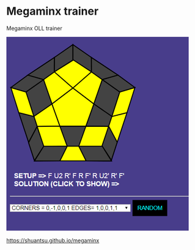 # Megaminx trainer

Megaminx OLL trainer

<kbd>![alt-text](minx.png)</kbd>

https://shuantsu.github.io/megaminx
